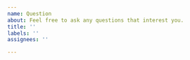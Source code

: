 ```yaml
---
name: Question
about: Feel free to ask any questions that interest you.
title: ''
labels: ''
assignees: ''

---
```




